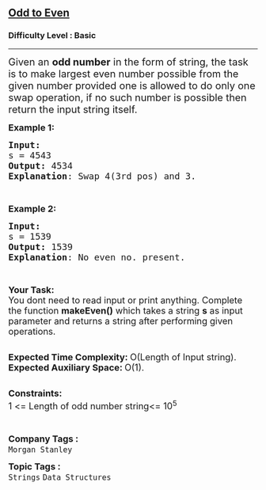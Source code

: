 <h2><a href="https://practice.geeksforgeeks.org/problems/odd-to-even0537/1?page=5&difficulty[]=-1&category[]=Arrays&category[]=Strings&sortBy=submissions">Odd to Even</a></h2><h3>Difficulty Level : Basic</h3><hr><div class="problems_problem_content__Xm_eO"><p><span style="font-size:20px">Given an <strong>odd number</strong> in the form of string, the task is to make largest even number possible from the given number provided one is&nbsp;allowed to do only one swap operation, if no such number is possible then return&nbsp;the input&nbsp;string itself.</span></p>

<p><span style="font-size:18px"><strong>Example 1:</strong></span></p>

<pre><span style="font-size:18px"><strong>Input:</strong>
s = 4543
<strong>Output:</strong> 4534
<strong>Explanation</strong>: Swap 4(3rd pos) and 3.</span></pre>

<p>&nbsp;</p>

<p><span style="font-size:18px"><strong>Example 2:</strong></span></p>

<pre><span style="font-size:18px"><strong>Input:</strong>
s = 1539
<strong>Output:</strong> 1539
<strong>Explanation</strong>: No even no. present.</span></pre>

<p>&nbsp;</p>

<p><span style="font-size:18px"><strong>Your Task: &nbsp;</strong><br>
You dont need to read input or print anything. Complete the function&nbsp;<strong>makeEven()</strong>&nbsp;which takes a string&nbsp;<strong>s</strong> as input parameter and returns a string after performing given operations.</span><br>
&nbsp;</p>

<p><span style="font-size:18px"><strong>Expected Time Complexity:&nbsp;</strong>O(Length of Input string).<br>
<strong>Expected Auxiliary Space:&nbsp;</strong>O(1).</span><br>
&nbsp;</p>

<p><strong><span style="font-size:18px">Constraints:</span></strong><br>
<span style="font-size:18px">1 &lt;= Length of odd number string&lt;= 10<sup>5</sup></span></p>

<p>&nbsp;</p>
</div><p><span style=font-size:18px><strong>Company Tags : </strong><br><code>Morgan Stanley</code>&nbsp;<br><p><span style=font-size:18px><strong>Topic Tags : </strong><br><code>Strings</code>&nbsp;<code>Data Structures</code>&nbsp;